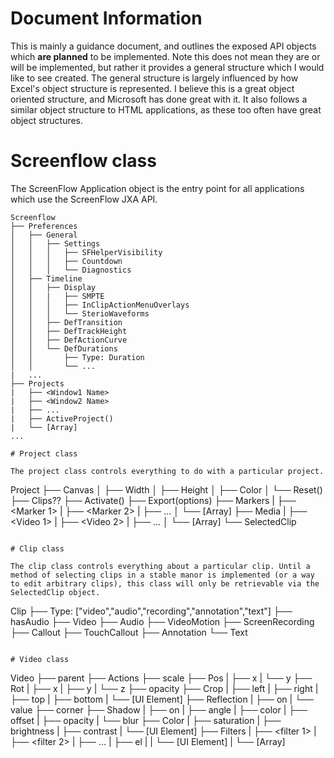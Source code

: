 # Document Information

This is mainly a guidance document, and outlines the exposed API objects which **are planned** to be implemented. Note this does not mean they are or will be implemented, but rather it provides a general structure which I would like to see created. The general structure is largely influenced by how Excel's object structure is represented. I believe this is a great object oriented structure, and Microsoft has done great with it. It also follows a similar object structure to HTML applications, as these too often have great object structures.

# Screenflow class

The ScreenFlow Application object is the entry point for all applications which use the ScreenFlow JXA API.

```
Screenflow
├── Preferences
│   ├── General
│   │   ├── Settings
│   │   │   ├── SFHelperVisibility
│   │   │   ├── Countdown
│   │   │   └── Diagnostics
│   ├── Timeline
│   │   ├── Display
│   │   |   ├── SMPTE
│   │   │   ├── InClipActionMenuOverlays
│   │   │   └── SterioWaveforms
│   │   ├── DefTransition
│   │   ├── DefTrackHeight
│   │   ├── DefActionCurve
│   │   └── DefDurations
│   │       ├── Type: Duration
│   │       └── ...
|   ...
├── Projects
|   ├── <Window1 Name>
|   ├── <Window2 Name>
|   ├── ...
|   ├── ActiveProject()
|   └── [Array]
...

# Project class

The project class controls everything to do with a particular project.

```
Project
├── Canvas
│   ├── Width
│   ├── Height
│   ├── Color
│   └── Reset()
├── Clips??
├── Activate()
├── Export(options)
├── Markers
|   ├── <Marker 1>
|   ├── <Marker 2>
|   ├── ...
│   └── [Array]
├── Media
|   ├── <Video 1>
|   ├── <Video 2>
|   ├── ...
│   └── [Array]
└── SelectedClip
```

# Clip class

The clip class controls everything about a particular clip. Until a method of selecting clips in a stable manor is implemented (or a way to edit arbitrary clips), this class will only be retrievable via the SelectedClip object.

```
Clip
├── Type: ["video","audio","recording","annotation","text"]
├── hasAudio
├── Video
├── Audio
├── VideoMotion
├── ScreenRecording
├── Callout
├── TouchCallout
├── Annotation
└── Text
```

# Video class

```
Video
├── parent
├── Actions
├── scale
├── Pos
|   ├── x
|   └── y
├── Rot
|   ├── x
|   ├── y
|   └── z
├── opacity
├── Crop
|   ├── left
|   ├── right
|   ├── top
|   ├── bottom
|   └── [UI Element]
├── Reflection
|   ├── on
|   └── value
├── corner
├── Shadow
|   ├── on
|   ├── angle
|   ├── color
|   ├── offset
|   ├── opacity
|   └── blur
├── Color
|   ├── saturation
|   ├── brightness
|   ├── contrast
|   └── [UI Element]
├── Filters
|   ├── <filter 1>
|   ├── <filter 2>
|   ├── ...
|   ├── el
|   |   └── [UI Element]
|   └── [Array]
```
